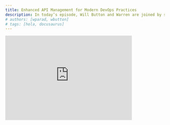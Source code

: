 ```yaml
---
title: Enhanced API Management for Modern DevOps Practices
description: In today’s episode, Will Button and Warren are joined by special guest Eyal Solomon, co-founder of Lunar.dev. This episode dives deep into pressing DevOps topics like the complexities of Mobile Device Management (MDM) solutions and the intricacies of the API economy. They explore the challenges of API management, the importance of visibility and monitoring in API consumption, and strategies to prevent issues like rate limiting and billing surprises.
# authors: [wparad, wbutton]
# tags: [hola, docusaurus]
---
```


<div style={{ display: 'flex', justifyContent: 'center', marginBottom: '2rem' }}>
        <iframe style={{ borderRadius: '10px' }} width="400" height="267" src="https://www.youtube.com/embed/wNqC-AgMRzg" title="Enhanced API Management for Modern DevOps Practices"
frameborder="0" allow="accelerometer; autoplay; clipboard-write; encrypted-media; gyroscope; picture-in-picture; web-share" allowfullscreen />
</div>

import GuestCallout from '@site/src/components/guestCallout';
import GuestImage from './guest.jpg';
import BrandImage from './brand.jpg';

<GuestCallout name="Eyal Solomon" link="https://www.linkedin.com/in/eyal-sol" image={GuestImage} brandImg={BrandImage} />

In today’s episode, Will Button and Warren are joined by special guest Eyal Solomon, co-founder of Lunar.dev. This episode dives deep into pressing DevOps topics like the complexities of Mobile Device Management (MDM) solutions and the intricacies of the API economy. They explore the challenges of API management, the importance of visibility and monitoring in API consumption, and strategies to prevent issues like rate limiting and billing surprises.

<!-- truncate --->

Eyal shares his journey from infrastructure optimization to specializing in API management, highlighting how Lunar dot Dev helps companies handle API quotas, security, and performance through their innovative platform. We also delve into integrating AI within APIs, managing API costs, and the rising trend of AI agents.
              
Join them as they dissect the importance of combining storytelling with educational insights in various content forms, from books to YouTube channels. Learn how running can be a form of meditation and problem-solving, and get top book recommendations from our hosts. Whether you’re dealing with API challenges or looking to optimize your DevOps practices, this episode is packed with valuable insights straight from the experts. Don’t miss out!


## Links
* [Lunar.dev](https://lunar.dev)

## Picks

* [Never Split the Difference](https://www.amazon.com/Never-Split-Difference-Negotiating-Depended/dp/0062407805)
* [The Charismatic Voice: Iron Maiden](https://www.youtube.com/embed/VkHcl-H0EYc)
* [Born to Run](https://www.chrismcdougall.com/born-to-run/)
